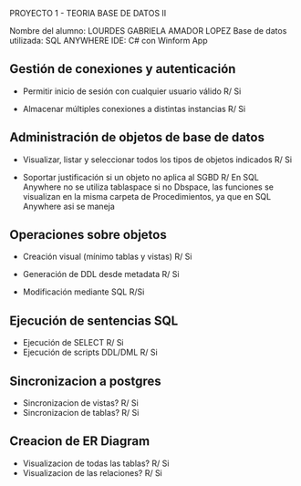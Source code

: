 PROYECTO 1 - TEORIA BASE DE DATOS II

Nombre del alumno: LOURDES GABRIELA AMADOR LOPEZ
Base de datos utilizada: SQL ANYWHERE
IDE: C# con Winform App

Gestión de conexiones y autenticación 
-------------------------------------------
- Permitir inicio de sesión con cualquier usuario válido
 R/ Si

- Almacenar múltiples conexiones a distintas instancias
 R/ Si

Administración de objetos de base de datos
-------------------------------------------
- Visualizar, listar y seleccionar todos los tipos de objetos indicados
 R/ Si

- Soportar justificación si un objeto no aplica al SGBD
 R/ En SQL Anywhere no se utiliza tablaspace si no Dbspace, las funciones
se visualizan en la misma carpeta de Procedimientos, ya que en SQL Anywhere asi se maneja

Operaciones sobre objetos 
----------------------------
- Creación visual (mínimo tablas y vistas)
 R/ Si

- Generación de DDL desde metadata
 R/ Si
- Modificación mediante SQL
 R/Si

Ejecución de sentencias SQL
-----------------------------
- Ejecución de SELECT
 R/ Si
- Ejecución de scripts DDL/DML
 R/ Si

Sincronizacion a postgres
---------------------------------------------
- Sincronizacion de vistas?
 R/ Si
- Sincronizacion de tablas?
 R/ Si

Creacion de ER Diagram
-----------------------
- Visualizacion de todas las tablas?
 R/ Si
- Visualizacion de las relaciones?
 R/ Si
